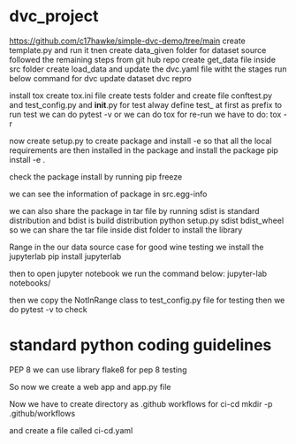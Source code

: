 # dvc_project
https://github.com/c17hawke/simple-dvc-demo/tree/main
create template.py and run it
tnen create data_given folder for dataset source
followed the remaining steps from git hub repo
create get_data file inside src folder
create load_data and update the dvc.yaml file witht the stages
run below command for dvc update dataset
dvc repro

install tox
create tox.ini file 
create tests folder and create file conftest.py and test_config.py and __init__.py
for test alway define test_ at first as prefix
to run test we can do pytest -v 
or we can do tox 
for re-run we have to do:
tox -r

now create setup.py to create package 
and install -e so that all the local requirements are then installed in the package and install the package
pip install -e . 

check the package install by running 
pip freeze

we can see the information of package in src.egg-info

we can also share the package in tar file by running sdist is standard distribution and bdist is build distribution
python setup.py sdist bdist_wheel
so we can share the tar file inside dist folder to install the library

Range in the our data source case for good wine testing
we install the jupyterlab
pip install jupyterlab

then to open jupyter notebook we run the command below:
jupyter-lab notebooks/

then we copy the NotInRange class to test_config.py file for testing
then we do pytest -v to check

# standard python coding guidelines 
PEP 8
we can use library flake8 for pep 8 testing


So now we create a web app and app.py file

Now we have to create directory as .github workflows for ci-cd 
mkdir -p .github/workflows

and create a file called ci-cd.yaml
